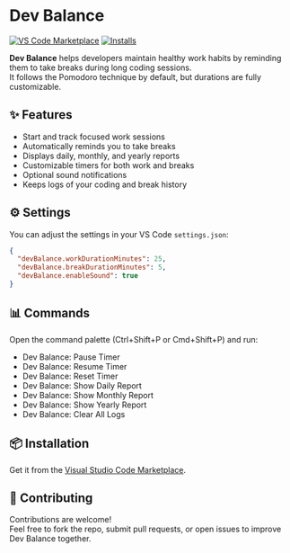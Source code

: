 # Dev Balance

[![VS Code Marketplace](https://vsmarketplacebadge.apphb.com/version/sinaebadi.dev-balance.svg)](https://marketplace.visualstudio.com/items?itemName=sinaebadi.dev-balance)
[![Installs](https://vsmarketplacebadge.apphb.com/installs/sinaebadi.dev-balance.svg)](https://marketplace.visualstudio.com/items?itemName=sinaebadi.dev-balance)

**Dev Balance** helps developers maintain healthy work habits by reminding them to take breaks during long coding sessions.  
It follows the Pomodoro technique by default, but durations are fully customizable.

## ✨ Features

- Start and track focused work sessions
- Automatically reminds you to take breaks
- Displays daily, monthly, and yearly reports
- Customizable timers for both work and breaks
- Optional sound notifications
- Keeps logs of your coding and break history

## ⚙️ Settings

You can adjust the settings in your VS Code `settings.json`:

```json
{
  "devBalance.workDurationMinutes": 25,
  "devBalance.breakDurationMinutes": 5,
  "devBalance.enableSound": true
}
```

## 📊 Commands
Open the command palette (Ctrl+Shift+P or Cmd+Shift+P) and run:

- Dev Balance: Pause Timer
- Dev Balance: Resume Timer
- Dev Balance: Reset Timer
- Dev Balance: Show Daily Report
- Dev Balance: Show Monthly Report
- Dev Balance: Show Yearly Report
- Dev Balance: Clear All Logs


## 📦 Installation
Get it from the [Visual Studio Code Marketplace](https://marketplace.visualstudio.com/items?itemName=sinaebadi.dev-balance).

## 🤝 Contributing

Contributions are welcome!  
Feel free to fork the repo, submit pull requests, or open issues to improve Dev Balance together.